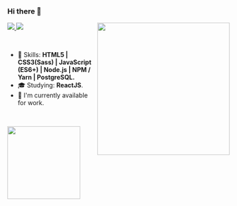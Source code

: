 ### Hi there 👋

<img align="right" width="300px" src="./bio-image.svg" />

<p align="left">
  <a href="mailto:bruno.victor32@yahoo.com.br">
    <img src="https://img.shields.io/badge/-bruno.victor32@yahoo.com.br-6633cc?style=flat-square&logo=Gmail&logoColor=white&link=mailto:bruno.victor32@yahoo.com.br" />
  </a>
  <a href="https://www.linkedin.com/in/bruno-victor-7058b899/">
    <img src="https://img.shields.io/badge/-Bruno%20Victor-6633cc?style=flat-square&logo=Linkedin&logoColor=white&link=https://www.linkedin.com/in/bruno-victor-7058b899/" />
  </a>
  <a href="https://github.com/bruno-victor32/?tab=follow">
  </a>
</p>

<br>

- :rocket: Skills: <strong>HTML5 | CSS3(Sass) | JavaScript (ES6+) | Node.js | NPM / Yarn | PostgreSQL.</strong>
- :mortar_board: Studying: <strong>ReactJS</strong>.
- :briefcase: I'm currently available for work.

<br>

<img
  align="left"
  height="165"
  src="https://github-readme-stats.vercel.app/api?username=martins-rafael&count_private=true&show_icons=true&custom_title=GitHub%20Status&hide=issues&title_color=6633cc&icon_color=f7df1e&bg_color=ffffff00&text_color=7159c1&hide_border=true"
/>

